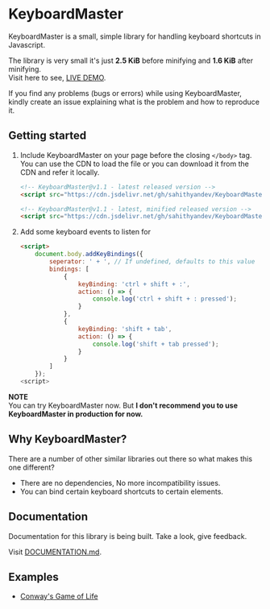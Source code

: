 # KeyboardMaster

KeyboardMaster is a small, simple library for handling keyboard shortcuts in Javascript.

The library is very small it's just **2.5 KiB** before minifying and **1.6 KiB** after minifying.  
Visit here to see, [LIVE DEMO](https://sahithyandev.github.io/KeyboardMaster/preview/).

If you find any problems (bugs or errors) while using KeyboardMaster, kindly create an issue explaining what is the problem and how to reproduce it.

<!-- It is around **2kb** minified and gzipped and **4.5kb** minified, has no external dependencies, and has been tested in the following browsers:

- Internet Explorer 6+
- Safari
- Firefox
- Chrome

It has support for `keypress`, `keydown`, and `keyup` events on specific keys, keyboard combinations, or key sequences. -->

## Getting started

1.  Include KeyboardMaster on your page before the closing `</body>` tag.   
    You can use the CDN to load the file or you can download it from the CDN and refer it locally.

    ```HTML    
    <!-- KeyboardMaster@v1.1 - latest released version -->
    <script src="https://cdn.jsdelivr.net/gh/sahithyandev/KeyboardMaster@v1.1/lib/index.js"></script>

    <!-- KeyboardMaster@v1.1 - latest, minified released version -->
    <script src="https://cdn.jsdelivr.net/gh/sahithyandev/KeyboardMaster@v1.1/lib/index.min.js"></script>
    ```
<!-- 
    Load latest commit @not-recommended
    <script src="https://cdn.jsdelivr.net/gh/sahithyandev/KeyboardMaster@latest/lib/index.js"></script>

        If it's not released as a version, you can use a commit's build version.
        To do this, you have to replace the `version` with `commit-id`
    <script src="https://cdn.jsdelivr.net/gh/sahithyandev/KeyboardMaster@7efa43d/lib/index.js"></script> -->

2.  Add some keyboard events to listen for

    ```html
    <script>
        document.body.addKeyBindings({
            seperator: ' + ', // If undefined, defaults to this value
            bindings: [
                {
                    keyBinding: 'ctrl + shift + :',
                    action: () => {
                        console.log('ctrl + shift + : pressed');
                    }
                },
                {
                    keyBinding: 'shift + tab',
                    action: () => {
                        console.log('shift + tab pressed');
                    }
                }
            ]
        });
    <script>
    ```

**NOTE**  
You can try KeyboardMaster now. But **I don't recommend you to use KeyboardMaster in production for now.**

<!--
## Why KeyboardMaster?

There are a number of other similar libraries out there so what makes this one different?

-   There are no external dependencies, no framework is required
-   You can programatically trigger key events with the `trigger()` method
- You are not limited to `keydown` events (You can specify `keypress`, `keydown`, or `keyup` or let KeyboardMaster choose for you).
- You can bind key events directly to special keys such as `?` or `*` without having to specify `shift+/` or `shift+8` which are not consistent across all keyboards
- It works with international keyboard layouts
- You can bind Gmail like key sequences in addition to regular keys and key combinations
- It works with the numeric keypad on your keyboard
- The code is well documented/commented -->

## Why KeyboardMaster?

There are a number of other similar libraries out there so what makes this one different?

-   There are no dependencies, No more incompatibility issues.
-   You can bind certain keyboard shortcuts to certain elements.

<!-- ## Developer Note

- KeyboardMaster extends the **HTMLElement** object with some methods. -->

## Documentation

Documentation for this library is being built. Take a look, give feedback.

Visit [DOCUMENTATION.md](./Documentation.md).

## Examples

* [Conway's Game of Life](https://sahithyandev.github.io/conways-game-of-life/)